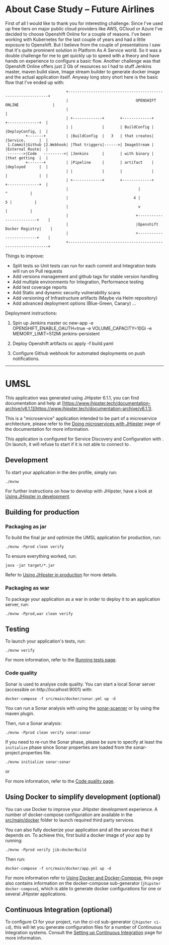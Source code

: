 
# About Case Study – Future Airlines

First of all I would like to thank you for interesting challenge.
Since I've used up free tiers on major public cloud providers like AWS, GCloud or Azure I've decided to choose Openshift Online for a couple of reasons. I've been working with Kubernetes for the last couple of years and had a little exposure to Openshift.
But I believe from the couple of presentations I saw that it's quite prominent solution in Platform As A Service world.
So it was a double challenge for me to get quickly up to speed with a theory and have hands on experience to configure a basic flow.
Another challenge was that Openshift Online offers just 2 Gb of resources so I had to stuff Jenkins master, maven build slave,
Image stream builder to generate docker image and the actual application itself.
Anyway long story short here is the basic flow that I've ended up with:

```
                           +-------------------------------------------------------------+                                      
                           |                              OPENSHIFT ONLINE               |                                      
                           |                                                             |                                      
                           | +-------------+       +-------------+     +--------------+  |                                      
                           | |             |       | BuildConfig |     |DeployConfig, |  |                                      
         +-------+         | |BuildConfig  |   3   | that creates|     |Service,      |  |                                      
 1.Commit|Github |2.Webhook| |That triggers|------>| ImageStream |     |External Route|  |                                      
 ------->|Code   --------->| |Jenkins      |       | with binary |     |that getting  |  |                                      
         +-------+         | |Pipeline     |       | artifact    |     |deployed      |  |                                      
                           | |             |       |             |     |              |  |                                      
                           | +-------------+       +-------------+     +--------------+  |                                      
                           |                               |                  ^          |                                      
                           |                             4 |                5 |          |
                           |                               v                  |          |                                      
                           |                              +-------------------------+    |                                      
                           |                              |Openshift Docker Registry|    |                                      
                           |                              +-------------------------+    |                                      
                           +-------------------------------------------------------------+                                      
```

Things to improve:
 - Split tests so Unit tests can run for each commit and Integration tests will run on Pull requests
 - Add versions management and github tags for stable version handling
 - Add multiple environments for Integration, Performance testing
 - Add test coverage reports
 - Add Static and dynamic security vulnerability scans
 - Add versioning of Infrastructure artifacts (Maybe via Helm repository)
 - Add advanced deployment options (Blue-Green, Canary)
 ...


Deployment instructions:

1. Spin up Jenkins master
oc new-app -e OPENSHIFT_ENABLE_OAUTH=true -e VOLUME_CAPACITY=10Gi -e MEMORY_LIMIT=512Mi jenkins-persistent

2. Deploy Openshift artifacts
oc apply -f build.yaml

3. Configure Github webhook for automated deployments on push notifications.


---

# UMSL

This application was generated using JHipster 6.1.1, you can find documentation and help at [https://www.jhipster.tech/documentation-archive/v6.1.1](https://www.jhipster.tech/documentation-archive/v6.1.1).

This is a "microservice" application intended to be part of a microservice architecture, please refer to the [Doing microservices with JHipster][] page of the documentation for more information.

This application is configured for Service Discovery and Configuration with . On launch, it will refuse to start if it is not able to connect to .

## Development

To start your application in the dev profile, simply run:

    ./mvnw

For further instructions on how to develop with JHipster, have a look at [Using JHipster in development][].

## Building for production

### Packaging as jar

To build the final jar and optimize the UMSL application for production, run:

    ./mvnw -Pprod clean verify

To ensure everything worked, run:

    java -jar target/*.jar

Refer to [Using JHipster in production][] for more details.

### Packaging as war

To package your application as a war in order to deploy it to an application server, run:

    ./mvnw -Pprod,war clean verify

## Testing

To launch your application's tests, run:

    ./mvnw verify

For more information, refer to the [Running tests page][].

### Code quality

Sonar is used to analyse code quality. You can start a local Sonar server (accessible on http://localhost:9001) with:

```
docker-compose -f src/main/docker/sonar.yml up -d
```

You can run a Sonar analysis with using the [sonar-scanner](https://docs.sonarqube.org/display/SCAN/Analyzing+with+SonarQube+Scanner) or by using the maven plugin.

Then, run a Sonar analysis:

```
./mvnw -Pprod clean verify sonar:sonar
```

If you need to re-run the Sonar phase, please be sure to specify at least the `initialize` phase since Sonar properties are loaded from the sonar-project.properties file.

```
./mvnw initialize sonar:sonar
```

or

For more information, refer to the [Code quality page][].

## Using Docker to simplify development (optional)

You can use Docker to improve your JHipster development experience. A number of docker-compose configuration are available in the [src/main/docker](src/main/docker) folder to launch required third party services.

You can also fully dockerize your application and all the services that it depends on.
To achieve this, first build a docker image of your app by running:

    ./mvnw -Pprod verify jib:dockerBuild

Then run:

    docker-compose -f src/main/docker/app.yml up -d

For more information refer to [Using Docker and Docker-Compose][], this page also contains information on the docker-compose sub-generator (`jhipster docker-compose`), which is able to generate docker configurations for one or several JHipster applications.

## Continuous Integration (optional)

To configure CI for your project, run the ci-cd sub-generator (`jhipster ci-cd`), this will let you generate configuration files for a number of Continuous Integration systems. Consult the [Setting up Continuous Integration][] page for more information.

[jhipster homepage and latest documentation]: https://www.jhipster.tech
[jhipster 6.1.1 archive]: https://www.jhipster.tech/documentation-archive/v6.1.1
[doing microservices with jhipster]: https://www.jhipster.tech/documentation-archive/v6.1.1/microservices-architecture/
[using jhipster in development]: https://www.jhipster.tech/documentation-archive/v6.1.1/development/
[using docker and docker-compose]: https://www.jhipster.tech/documentation-archive/v6.1.1/docker-compose
[using jhipster in production]: https://www.jhipster.tech/documentation-archive/v6.1.1/production/
[running tests page]: https://www.jhipster.tech/documentation-archive/v6.1.1/running-tests/
[code quality page]: https://www.jhipster.tech/documentation-archive/v6.1.1/code-quality/
[setting up continuous integration]: https://www.jhipster.tech/documentation-archive/v6.1.1/setting-up-ci/
